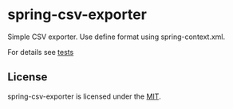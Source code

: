 # spring-csv-exporter

Simple CSV exporter. Use define format using spring-context.xml.

For details see [tests](.src/test/resources/org/github/djarosz/spring/csv/CSVExporterTest-context.xml)

## License

spring-csv-exporter is licensed under the [MIT](./LICENSE).
